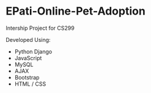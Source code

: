 # EPati-Online-Pet-Adoption
Intership Project for CS299

Developed Using:
- Python Django
- JavaScript
- MySQL
- AJAX
- Bootstrap
- HTML / CSS
